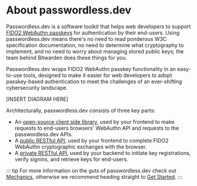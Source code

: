 # About passwordless.dev

Passwordless.dev is a software toolkit that helps web developers to support [FIDO2 WebAuthn passkeys]() for authentication by their end-users. Using passwordless.dev means there's no need to read ponderous W3C specification documentation, no need to determine what cryptography to implement, and no need to worry about managing stored public keys; the team behind Bitwarden does these things for you.

Passwordless.dev wraps FIDO2 WebAuthn passkey functionality in an easy-to-use tools, designed to make it easier for web developers to adopt passkey-based authentication to meet the challenges of an ever-shifting cybersecurity landscape.

[INSERT DIAGRAM HERE]

Architecturally, passwordless.dev consists of three key parts:

- An [open-source client side library](js-client), used by your frontend to make requests to end-users browsers' WebAuthn API and requests to the passwordless.dev APIs.
- A [public RESTful API](), used by your frontend to complete FIDO2 WebAuthn cryptographic exchanges with the browser.
- A [private RESTful API](api), used by your backend to initiate key registrations, verify signins, and retrieve keys for end-users.

::: tip
For more information on the guts of passwordless.dev check out [Mechanics](concepts), otherwise we recommend heading straight to [Get Started](get-started).
:::
